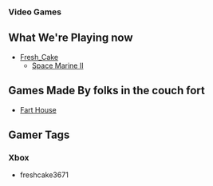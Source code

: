 ### Video Games

## What We're Playing now
- [Fresh_Cake](https://github.com/freshcakewtf)  
    - [Space Marine II](https://www.focus-entmt.com/en/games/warhammer-40000-space-marine-2)

## Games Made By folks in the couch fort
- [Fart House](https://fresh-cake.itch.io/fart-house)

## Gamer Tags
### Xbox
- freshcake3671
